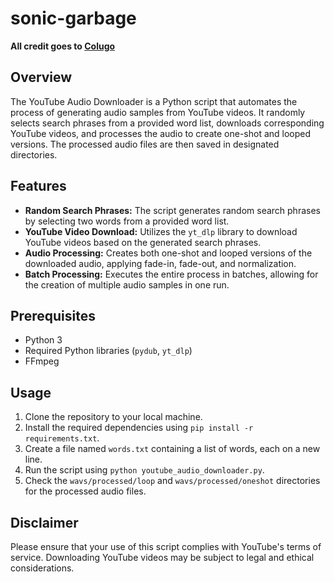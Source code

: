 # sonic-garbage

**All credit goes to [Colugo](https://twitter.com/ColugoMusic)**

## Overview

The YouTube Audio Downloader is a Python script that automates the process of generating audio samples from YouTube videos. It randomly selects search phrases from a provided word list, downloads corresponding YouTube videos, and processes the audio to create one-shot and looped versions. The processed audio files are then saved in designated directories.

## Features

- **Random Search Phrases:** The script generates random search phrases by selecting two words from a provided word list.
- **YouTube Video Download:** Utilizes the `yt_dlp` library to download YouTube videos based on the generated search phrases.
- **Audio Processing:** Creates both one-shot and looped versions of the downloaded audio, applying fade-in, fade-out, and normalization.
- **Batch Processing:** Executes the entire process in batches, allowing for the creation of multiple audio samples in one run.

## Prerequisites

- Python 3
- Required Python libraries (`pydub`, `yt_dlp`)
- FFmpeg

## Usage

1. Clone the repository to your local machine.
2. Install the required dependencies using `pip install -r requirements.txt`.
3. Create a file named `words.txt` containing a list of words, each on a new line.
4. Run the script using `python youtube_audio_downloader.py`.
5. Check the `wavs/processed/loop` and `wavs/processed/oneshot` directories for the processed audio files.

## Disclaimer

Please ensure that your use of this script complies with YouTube's terms of service. Downloading YouTube videos may be subject to legal and ethical considerations.
